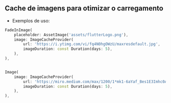 ## Cache de imagens para otimizar o carregamento

- Exemplos de uso:

```dart
FadeInImage(
    placeholder: AssetImage('assets/flutterLogo.png'),
    image: ImageCacheProvider(
        url: 'https://i.ytimg.com/vi/fq4N0hgOWzU/maxresdefault.jpg',
        imageDuration: const Duration(days: 5),
    ),
),


Image(
    image: ImageCacheProvider(
        url: 'https://miro.medium.com/max/1200/1*mk1-6aYaf_Bes1E3Imhc0A.jpeg',
        imageDuration: const Duration(days: 5),
    ),
),
```